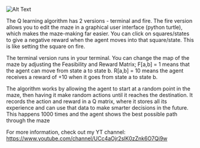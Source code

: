 ![Alt Text](Q_learning/qlearning.png?raw=true)

The Q learning algorithm has 2 versions - terminal and fire. The fire version allows you to edit the maze in a graphical user interface
(python turtle), which makes the maze-making far easier. You can click on squares/states to give a negative reward when the agent moves into that 
square/state. This is like setting the square on fire. 

The terminal version runs in your terminal. You can change the map of the maze
by adjusting the Feasibility and Reward Matrix; F[a,b] = 1 means that the agent can move from state a to state b. R[a,b] = 10 means the agent
receives a reward of +10 when it goes from state a to state b. 

The algorithm works by allowing the agent to start at a random point in the maze, then having it make random actions until it reaches the destination.
It records the action and reward in a Q matrix, where it stores all its experience and can use that data to make smarter decisions in the future. This happens
1000 times and the agent shows the best possible path through the maze

For more information, check out my YT channel: https://www.youtube.com/channel/UCc4aOjr2slK0zZnk6O7Qj9w